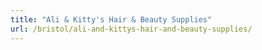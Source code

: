 ```yaml
---
title: "Ali & Kitty's Hair & Beauty Supplies"
url: /bristol/ali-and-kittys-hair-and-beauty-supplies/
---
```

